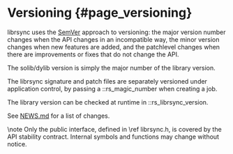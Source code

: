 # Versioning {#page_versioning}

librsync uses the [SemVer] approach to versioning: the major version number
changes when the API changes in an incompatible way, the minor version
changes when new features are added, and the patchlevel changes when there
are improvements or fixes that do not change the API.

[SemVer]: http://semver.org/

The solib/dylib version is simply the major number of the library version.

The librsync signature and patch files are separately versioned under
application control, by passing a ::rs_magic_number when creating a job.

The library version can be checked at runtime in ::rs_librsync_version.

See [NEWS.md](NEWS.md) for a list of changes.

\note Only the public interface, defined in \ref librsync.h, is covered
by the API stability contract. Internal symbols and functions may change
without notice.

